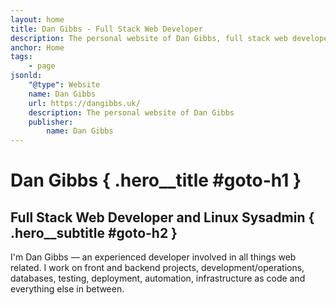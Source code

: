 ```yaml
---
layout: home
title: Dan Gibbs - Full Stack Web Developer
description: The personal website of Dan Gibbs, full stack web developer.
anchor: Home
tags:
    - page
jsonld:
    "@type": Website
    name: Dan Gibbs
    url: https://dangibbs.uk/
    description: The personal website of Dan Gibbs
    publisher:
        name: Dan Gibbs
---
```


# Dan Gibbs { .hero__title #goto-h1 }

## Full Stack Web Developer and Linux Sysadmin { .hero__subtitle #goto-h2 }

I'm Dan Gibbs &mdash; an experienced developer involved in all things web related. I 
work on front and backend projects, development/operations,
databases, testing, deployment, automation, infrastructure as code and 
everything else in between.
